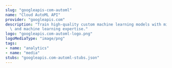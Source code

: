 ```yaml
---
slug: "googleapis-com-automl"
name: "Cloud AutoML API"
provider: "googleapis.com"
description: "Train high-quality custom machine learning models with minimum effort\
  \ and machine learning expertise."
logo: "googleapis.com-automl-logo.png"
logoMediaType: "image/png"
tags:
- name: "analytics"
- name: "media"
stubs: "googleapis.com-automl-stubs.json"
---
```

